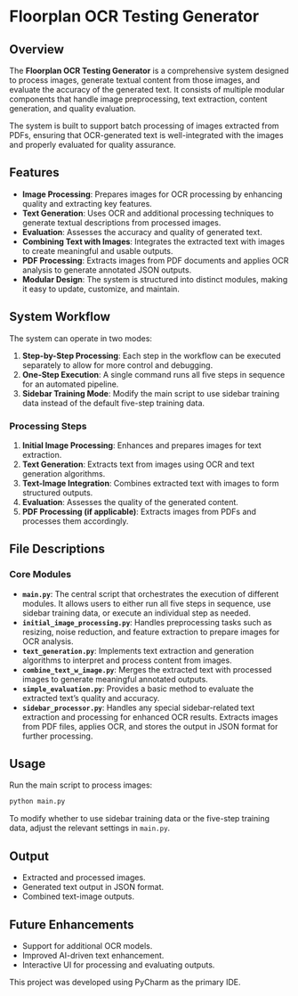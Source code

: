 # Floorplan OCR Testing Generator

## Overview
The **Floorplan OCR Testing Generator** is a comprehensive system designed to process images, generate textual content from those images, and evaluate the accuracy of the generated text. It consists of multiple modular components that handle image preprocessing, text extraction, content generation, and quality evaluation. 

The system is built to support batch processing of images extracted from PDFs, ensuring that OCR-generated text is well-integrated with the images and properly evaluated for quality assurance. 

## Features
- **Image Processing**: Prepares images for OCR processing by enhancing quality and extracting key features.
- **Text Generation**: Uses OCR and additional processing techniques to generate textual descriptions from processed images.
- **Evaluation**: Assesses the accuracy and quality of generated text.
- **Combining Text with Images**: Integrates the extracted text with images to create meaningful and usable outputs.
- **PDF Processing**: Extracts images from PDF documents and applies OCR analysis to generate annotated JSON outputs.
- **Modular Design**: The system is structured into distinct modules, making it easy to update, customize, and maintain.

## System Workflow
The system can operate in two modes:
1. **Step-by-Step Processing**: Each step in the workflow can be executed separately to allow for more control and debugging.
2. **One-Step Execution**: A single command runs all five steps in sequence for an automated pipeline.
3. **Sidebar Training Mode**: Modify the main script to use sidebar training data instead of the default five-step training data.

### Processing Steps
1. **Initial Image Processing**: Enhances and prepares images for text extraction.
2. **Text Generation**: Extracts text from images using OCR and text generation algorithms.
3. **Text-Image Integration**: Combines extracted text with images to form structured outputs.
4. **Evaluation**: Assesses the quality of the generated content.
5. **PDF Processing (if applicable)**: Extracts images from PDFs and processes them accordingly.

## File Descriptions
### Core Modules
- **`main.py`**: The central script that orchestrates the execution of different modules. It allows users to either run all five steps in sequence, use sidebar training data, or execute an individual step as needed.
- **`initial_image_processing.py`**: Handles preprocessing tasks such as resizing, noise reduction, and feature extraction to prepare images for OCR analysis.
- **`text_generation.py`**: Implements text extraction and generation algorithms to interpret and process content from images.
- **`combine_text_w_image.py`**: Merges the extracted text with processed images to generate meaningful annotated outputs.
- **`simple_evaluation.py`**: Provides a basic method to evaluate the extracted text’s quality and accuracy.
- **`sidebar_processor.py`**: Handles any special sidebar-related text extraction and processing for enhanced OCR results. Extracts images from PDF files, applies OCR, and stores the output in JSON format for further processing.

## Usage
Run the main script to process images:
```bash
python main.py
```

To modify whether to use sidebar training data or the five-step training data, adjust the relevant settings in `main.py`.

## Output
- Extracted and processed images.
- Generated text output in JSON format.
- Combined text-image outputs.

## Future Enhancements
- Support for additional OCR models.
- Improved AI-driven text enhancement.
- Interactive UI for processing and evaluating outputs.

This project was developed using PyCharm as the primary IDE.


